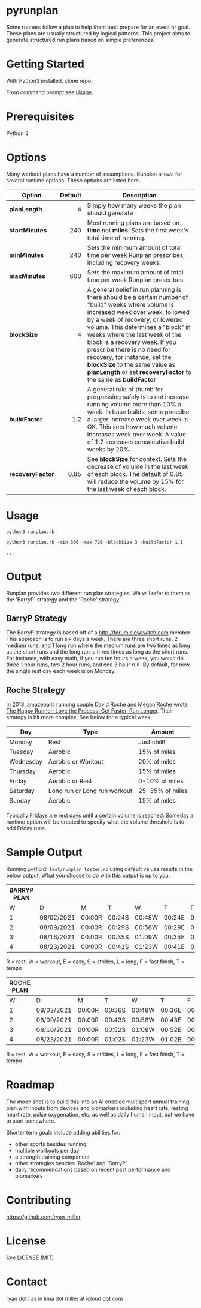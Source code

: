 # pyrunplan
Some runners follow a plan to help them best prepare for an event or goal. These plans are usually structured by logical patterns. This project aims to generate structured run plans based on simple preferences.

# Getting Started
With Python3 installed, clone repo. 

From command prompt see [Usage](#Usage).

# Prerequisites
Python 3

# Options
Many workout plans have a number of assumptions. Runplan allows for several runtime options. These options are listed here.

|Option|Default|Description|
|------|------:|-----------|
|**planLength**|4|Simply how many weeks the plan should generate|
|**startMinutes**|240|Most running plans are based on **time** not **miles**. Sets the first week's total time of running.|
|**minMinutes**|240|Sets the minimum amount of total time per week Runplan prescribes, including recovery weeks.|
|**maxMinutes**|600|Sets the maximum amount of total time per week Runplan prescribes.|
|**blockSize**|4|A general belief in run planning is there should be a certain number of "build" weeks where volume is increased week over week, followed by a week of recovery, or lowered volume. This determines a "block" in weeks where the last week of the block is a recovery week. If you prescribe there is no need for recovery, for instance, set the **blockSize** to the same value as **planLength** or set **recoveryFactor** to the same as **buildFactor**|
|**buildFactor**|1.2|A general rule of thumb for progressing safely is to not increase running volume more than 10% a week. In base builds, some prescibe a larger increase week over week is OK. This sets how much volume increases week over week. A value of 1.2 increases consecutive build weeks by 20%.|
|**recoveryFactor**|0.85|See **blockSize** for context. Sets the decrease of volume in the last week of each block. The default of 0.85 will reduce the volume by 15% for the last week of each block.|

# Usage
```python3 runplan.rb```

```python3 runplan.rb -min 300 -max 720 -blockSize 3 -buildFactor 1.1```

```...```

# Output
Runplan provides two different run plan strategies. We will refer to them as the 'BarryP' strategy and the 'Roche' strategy.

## BarryP Strategy
The BarryP strategy is based off of a http://forum.slowtwitch.com member. This approach is to run six days a week. There are three short runs, 2 medium runs, and 1 long run where the medium runs are two times as long as the short runs and the long run is three times as long as the short runs. For instance, with easy math, if you run ten hours a week, you would do three 1 hour runs, two 2 hour runs, and one 3 hour run. By default, for now, the single rest day each week is on Monday.

## Roche Strategy
In 2018, amazeballs running couple [David Roche](https://twitter.com/MountainRoche) and [Megan Roche](https://twitter.com/meg_runs_happy) wrote [The Happy Runner: Love the Process, Get Faster, Run Longer](https://www.amazon.com/Happy-Runner-Process-Faster-Longer/dp/1492567647). Their strategy is bit more complex. See below for a typical week.

|Day|Type|Amount|
|---|---|---|
|Monday|Rest|Just chill!|
|Tuesday|Aerobic|15% of miles|
|Wednesday|Aerobic or Workout|20% of miles|
|Thursday|Aerobic|15% of miles|
|Friday|Aerobic or Rest|0-10% of miles|
|Saturday|Long run or Long run workout|25-35% of miles|
|Sunday|Aerobic|15% of miles|

Typically Fridays are rest days until a certain volume is reached. Someday a runtime option will be created to specify what the volume threshold is to add Friday runs.

# Sample Output
Running `python3 test/runplan_tester.rb` using default values results in the below output. What you choose to do with this output is up to you.

|BARRYP PLAN||||||||||
|---|---|---|---|---|---|---|---|---|---|
|W|       D|      M|       T|       W|       T|       F|       S|       S|       T|
|1|08/02/2021|00:00R|00:24S|00:48W|00:24E|00:48T|00:24E|01:12L|04:00|
|2|08/09/2021|00:00R|00:29S|00:58W|00:29E|00:58T|00:29E|01:26L|04:49|
|3|08/16/2021|00:00R|00:35S|01:09W|00:35E|01:09T|00:35E|01:44L|05:47|
|4|08/23/2021|00:00R|00:41S|01:23W|00:41E|01:23T|00:41E|02:04L|06:53|

R = rest,
W = workout,
E = easy,
S = strides,
L = long,
F = fast finish,
T = tempo


|ROCHE PLAN||||||||||
|---|---|---|---|---|---|---|---|---|---|
|W|       D|      M|       T|       W|       T|       F|       S|       S|       T|
|1|08/02/2021|00:00R|00:36S|00:48W|00:36E|00:00R|01:24L|00:36E|04:00|
|2|08/09/2021|00:00R|00:43S|00:58W|00:43E|00:00R|01:41L|00:43E|04:48|
|3|08/16/2021|00:00R|00:52S|01:09W|00:52E|00:00R|02:01L|00:52E|05:46|
|4|08/23/2021|00:00R|01:02S|01:23W|01:02E|00:00R|02:25L|01:02E|06:54|

R = rest,
W = workout,
E = easy,
S = strides,
L = long,
F = fast finish,
T = tempo

# Roadmap
The moon shot is to build this into an AI enabled multisport annual training plan with inputs from devices and biomarkers including heart rate, resting heart rate, pulse oxygenation, etc. as well as daily human input, but we have to start somewhere.

Shorter term goals include adding abilities for:
* other sports besides running
* multiple workouts per day
* a strength training component
* other strategies besides 'Roche' and 'BarryP'
* daily recommendations based on recent past performance and biomarkers

# Contributing
https://github.com/ryan-miller

# License
See LICENSE (MIT)

# Contact
ryan dot l as in lima dot miller at icloud dot com



<!--

 Create run plan based on Roche plan (0-15-20-15-0-35-15)
#
# inputs:
## start miles: start miles for the plan. Default to 20 miles. Take average of last 4-6 weeks of running.
## double runs after: mileage threshold when we start double run days
## double run day: which day to do double runs, assumes 1 double run day a week.
## number of weeks to plan. Default 52.
## number of build weeks. Default 3
## number of recovery weeks. Default 1
## build increase. Default 10%
## recovery decrease. Default 85%
## max time
## min time
## friday run threshold
## Show week DATE (08/05 for instance)
## Show week number (18 week plan should show weeks 1..18)

# [
#     [0, 36, 48, 36, 0, 84, 36],
#     [0, 40, 53, 40, 0, 92, 40],
#     [0, 44, 58, 44, 0, 102, 44],d
#     [0, 37, 49, 37, 0, 86, 37],
#     [0, 41, 54, 41, 0, 95, 41]
# ]
-->
